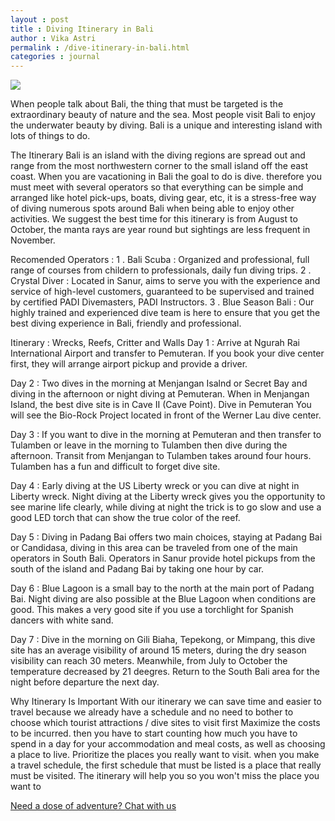```yaml
---
layout : post
title : Diving Itinerary in Bali
author : Vika Astri
permalink : /dive-itinerary-in-bali.html
categories : journal 
---
```


<img src="https://i.imgur.com/9hb3vhb.jpg" class="img-responsive post-feat-img" />

When people talk about Bali, the thing that must be targeted is the extraordinary beauty of nature and the sea. Most people visit Bali to enjoy the underwater beauty by diving. Bali is a unique and interesting island with lots of things to do.

The Itinerary
Bali is an island with the diving regions are spread out and range from the most northwestern corner to the small island off the east coast. When you are vacationing in Bali the goal to do is dive. therefore you must meet with several operators so that everything can be simple and arranged like hotel pick-ups, boats, diving gear, etc, it is a stress-free way of diving numerous spots around Bali when being able to enjoy other activities. We suggest the best time for this itinerary is from August to October, the manta rays are year round but sightings are less frequent in November.

Recomended Operators :
1 . Bali Scuba : Organized and professional, full range of courses from childern to professionals, daily fun diving trips.
2 . Crystal Diver : Located in Sanur, aims to serve you with the experience and service of high-level customers, guaranteed to be supervised and trained by certified PADI Divemasters, PADI Instructors.
3 . Blue Season Bali : Our highly trained and experienced dive team is here to ensure that you get the best diving experience in Bali, friendly and professional.

Itinerary : Wrecks, Reefs, Critter and Walls
Day 1 : Arrive at Ngurah Rai International Airport and transfer to Pemuteran. If you book your dive center first, they will arrange airport pickup and provide a driver.

Day 2 : Two dives in the morning at Menjangan Isalnd or Secret Bay and diving in the afternoon or night diving at Pemuteran. When in Menjangan Island, the best dive site is in Cave II (Cave Point). Dive in Pemuteran You will see the Bio-Rock Project located in front of the Werner Lau dive center.

Day 3 : If you want to dive in the morning at Pemuteran and then transfer to Tulamben or leave in the morning to Tulamben then dive during the afternoon. Transit from Menjangan to Tulamben takes around four hours. Tulamben has a fun and difficult to forget dive site.

Day 4 : Early diving at the US Liberty wreck or you can dive at night in Liberty wreck. Night diving at the Liberty wreck gives you the opportunity to see marine life clearly, while diving at night the trick is to go slow and use a good LED torch 
that can show the true color of the reef.

Day 5 : Diving in Padang Bai offers two main choices, staying at Padang Bai or Candidasa, diving in this area can be traveled from one of the main operators in South Bali. Operators in Sanur provide hotel pickups from the south of the island and Padang Bai by taking one hour by car.

Day 6 : Blue Lagoon is a small bay to the north at the main port of Padang Bai. Night diving are also possible at the Blue Lagoon when conditions are good. This makes a very good site if you use a torchlight for Spanish dancers with white sand.

Day 7 : Dive in the morning on Gili Biaha, Tepekong, or Mimpang, this dive site has an average visibility of around 15 meters, during the dry season visibility can reach 30 meters. Meanwhile, from July to October the temperature decreased by 21 deegres. Return to the South Bali area for the night before departure the next day.

Why Itinerary Is Important
With our itinerary we can save time and easier to travel because we already have a schedule and no need to bother to choose which tourist attractions / dive sites to visit first
Maximize the costs to be incurred. then you have to start counting how much you have to spend in a day for your accommodation and meal costs, as well as choosing a place to live.
Prioritize the places you really want to visit. when you make a travel schedule, the first schedule that must be listed is a place that really must be visited. The itinerary will help you so you won't miss the place you want to

<a href="https://web.whatsapp.com/send?phone={{site.wa}}&text=Hi%20E-Nyelam,%20i%20need%20info%20for%20dive%20spot" class="cta--in--page">Need a dose of adventure? Chat with us</a>
